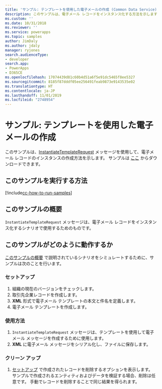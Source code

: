 ```yaml
---
title: 'サンプル: テンプレートを使用した電子メールの作成 (Common Data Service) | Microsoft Docs'
description: このサンプルは、電子メール レコードをインスタンス化する方法を示します
ms.custom: ''
ms.date: 10/31/2018
ms.reviewer: ''
ms.service: powerapps
ms.topic: samples
author: JimDaly
ms.author: jdaly
manager: ryjones
search.audienceType:
- developer
search.app:
- PowerApps
- D365CE
ms.openlocfilehash: 17074439d81c60b4d51a6f5e91dc5465f8ee5327
ms.sourcegitcommit: 8185f87dddf05ee256491feab9873e9143535e02
ms.translationtype: HT
ms.contentlocale: ja-JP
ms.lasthandoff: 11/01/2019
ms.locfileid: "2748954"
---
```

# <a name="sample-create-an-email-using-a-template"></a>サンプル: テンプレートを使用した電子メールの作成

このサンプルは、[InstantiateTemplateRequest](https://docs.microsoft.com/dotnet/api/microsoft.crm.sdk.messages.instantiatetemplaterequest?view=dynamics-general-ce-9) メッセージを使用して、電子メール レコードのインスタンスの作成方法を示します。 サンプルは [ここ](https://github.com/Microsoft/PowerApps-Samples/tree/master/cds/orgsvc/C%23/EmailTemplate) からダウンロードできます。 

## <a name="how-to-run-this-sample"></a>このサンプルを実行する方法

[!include[cc-how-to-run-samples](../../includes/cc-how-to-run-samples.md)]

## <a name="what-this-sample-does"></a>このサンプルの概要

`InstantiateTemplateRequest` メッセージは、電子メール レコードをインスタンス化するシナリオで使用するためのものです。

## <a name="how-this-sample-works"></a>このサンプルがどのように動作するか

[このサンプルの概要](#what-this-sample-does) で説明されているシナリオをシミュレートするために、サンプルは次のことを行います。

### <a name="setup"></a>セットアップ

1. 組織の現在のバージョンをチェックします。
1. 取引先企業レコードを作成します。 
2. **XML** 形式で電子メール テンプレートの本文と件名を定義します。
3. 電子メール テンプレートを作成します。

### <a name="demonstrate"></a>使用方法

1. `InstantiateTemplateRequest` メッセージは、テンプレートを使用して電子メール メッセージを作成するために使用します。 
2. **XML** に電子メール メッセージをシリアル化し、ファイルに保存します。


### <a name="clean-up"></a>クリーン アップ

1. [セットアップ](#setup) で作成されたレコードを削除するオプションを表示します。
    サンプルで作成されるエンティティおよびデータを検証する場合、削除は任意です。 手動でレコードを削除することで同じ結果を得られます。
